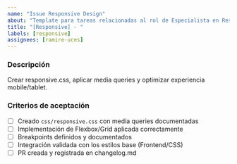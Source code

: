 ```yaml
---
name: "Issue Responsive Design"
about: "Template para tareas relacionadas al rol de Especialista en Responsive Design"
title: "[Responsive] - "
labels: [responsive]
assignees: [ramire-uces]
---
```


### Descripción
Crear responsive.css, aplicar media queries y optimizar experiencia mobile/tablet.

### Criterios de aceptación
- [ ] Creado `css/responsive.css` con media queries documentadas
- [ ] Implementación de Flexbox/Grid aplicada correctamente
- [ ] Breakpoints definidos y documentados
- [ ] Integración validada con los estilos base (Frontend/CSS)
- [ ] PR creada y registrada en changelog.md
